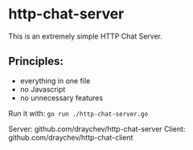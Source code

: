 # http-chat-server

This is an extremely simple HTTP Chat Server.

## Principles:
  - everything in one file
  - no Javascript
  - no unnecessary features

Run it with: `go run ./http-chat-server.go`

Server: github.com/draychev/http-chat-server
Client: github.com/draychev/http-chat-client
